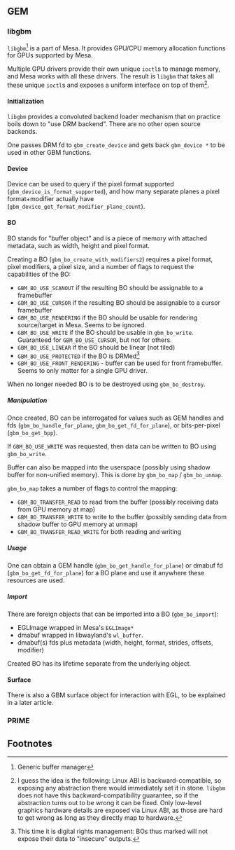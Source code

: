 ## GEM

### libgbm

`libgbm`[^gbm] is a part of Mesa. It provides GPU/CPU memory allocation functions for
GPUs supported by Mesa.

Multiple GPU drivers provide their own unique `ioctl`s to manage memory, and Mesa works
with all these drivers. The result is `libgbm` that takes all these unique `ioctl`s and
exposes a uniform interface on top of them[^whygbm].

#### Initialization

`libgbm` provides a convoluted backend loader mechanism that on practice boils
down to "use DRM backend". There are no other open source backends.

One passes DRM fd to `gbm_create_device` and gets back `gbm_device *` to be used in other
GBM functions.

#### Device

Device can be used to query if the pixel format supported (`gbm_device_is_format_supported`), and how many separate
planes a pixel format+modifier actually have (`gbm_device_get_format_modifier_plane_count`).

#### BO

BO stands for "buffer object" and is a piece of memory with attached metadata, such as
width, height and pixel format.

Creating a BO (`gbm_bo_create_with_modifiers2`) requires a pixel format, pixel modifiers,
a pixel size, and a number of flags to request the capabilities of the BO:
- `GBM_BO_USE_SCANOUT` if the resulting BO should be assignable to a framebuffer
- `GBM_BO_USE_CURSOR` if the resulting BO should be assignable to a cursor framebuffer
- `GBM_BO_USE_RENDERING` if the BO should be usable for rendering source/target in Mesa. Seems to be ignored.
- `GBM_BO_USE_WRITE` if the BO should be usable in `gbm_bo_write`. Guaranteed for `GBM_BO_USE_CURSOR`, but not for others.
- `GBM_BO_USE_LINEAR` if the BO should be linear (not tiled)
- `GBM_BO_USE_PROTECTED` if the BO is DRMed[^drmdrm]
- `GBM_BO_USE_FRONT_RENDERING` - buffer can be used for front framebuffer. Seems to only matter for a single GPU driver.

When no longer needed BO is to be destroyed using `gbm_bo_destroy`.

##### Manipulation

Once created, BO can be interrogated for values such as GEM handles and fds (`gbm_bo_handle_for_plane`, `gbm_bo_get_fd_for_plane`),
or bits-per-pixel (`gbm_bo_get_bpp`).

If `GBM_BO_USE_WRITE` was requested, then data can be written to BO using `gbm_bo_write`.

Buffer can also be mapped into the userspace (possibly using shadow buffer for non-unified memory).
This is done by `gbm_bo_map` / `gbm_bo_unmap`.

`gbm_bo_map` takes a number of flags to control the mapping:
- `GBM_BO_TRANSFER_READ` to read from the buffer (possibly receiving data from GPU memory at map)
- `GBM_BO_TRANSFER_WRITE` to write to the buffer (possibly sending data from shadow buffer to GPU memory at unmap)
- `GBM_BO_TRANSFER_READ_WRITE` for both reading and writing

##### Usage

One can obtain a GEM handle (`gbm_bo_get_handle_for_plane`) or dmabuf fd (`gbm_bo_get_fd_for_plane`) for a BO plane
and use it anywhere these resources are used.

##### Import

There are foreign objects that can be imported into a BO (`gbm_bo_import`):
- EGLImage wrapped in Mesa's `EGLImage*`
- dmabuf wrapped in libwayland's `wl_buffer`.
- dmabuf(s) fds plus metadata (width, height, format, strides, offsets, modifier)

Created BO has its lifetime separate from the underlying object.

#### Surface

There is also a GBM surface object for interaction with EGL, to be explained in a later article.

### PRIME

## Footnotes

[^gbm]:
	Generic buffer manager
[^whygbm]:
	I guess the idea is the following: Linux ABI is backward-compatible, so exposing any
	abstraction there would immediately set it in stone. `libgbm` does not have this
	backward-compatibility guarantee, so if the abstraction turns out to be wrong it can
	be fixed. Only low-level graphics hardware details are exposed via Linux ABI, as those
	are hard to get wrong as long as they directly map to hardware.
[^drmdrm]:
	This time it is digital rights management: BOs thus marked will not expose their data
	to "insecure" outputs.
